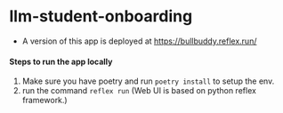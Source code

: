 # llm-student-onboarding

- A version of this app is deployed at https://bullbuddy.reflex.run/


#### Steps to run the app locally

1. Make sure you have poetry and run `poetry install` to setup the env.
2. run the command `reflex run` (Web UI is based on python reflex framework.)






